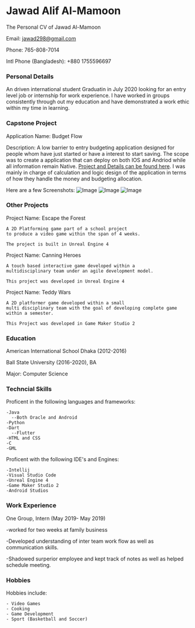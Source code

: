 # Jawad Alif Al-Mamoon
The Personal CV of Jawad Al-Mamoon

Email: jawad298@gmail.com

Phone: 765-808-7014

Intl Phone (Bangladesh): +880 1755596697


### Personal Details
An driven international student Graduatin in July 2020 looking for an entry level job or internship for work experience. I have worked in groups consistently through out my education and have demonstrated a work ethic within my time in learning.

### Capstone Project

Application Name: Budget Flow

Description: A low barrier to entry budgeting application designed for people whom have just started or have a interest to start saving. The scope was to create a application that can deploy on both IOS and Andriod while all information remain Native. [Project and Details can be found here](https://github.com/Phlank/BudgetingMobileApp). I was mainly in charge of calculation and logic design of the application in terms of how they handle the money and budgeting allocation.

Here are a few Screenshots:
![Image](images/new_userpage.png)
![Image](images/veiwAllotments.png)
![Image](images/userPage_withArrow.png)

### Other Projects

Project Name: Escape the Forest
```
A 2D Platforming game part of a school project 
to produce a video game within the span of 4 weeks.

The project is built in Unreal Engine 4
```

Project Name: Canning Heroes 
```
A touch based interactive game developed within a 
multidisciplinary team under an agile development model.

This project was developed in Unreal Engine 4
```

Project Name: Teddy Wars
```
A 2D platformer game developed within a small 
multi disciplinary team with the goal of developing complete game
within a semester.

This Project was developed in Game Maker Studio 2
```
### Education

American International School Dhaka (2012-2016)

Ball State University (2016-2020), BA

Major: Computer Science

### Techncial Skills
Proficent in the following languages and frameworks:
```
-Java
  --Both Oracle and Android
-Python
-Dart 
  --Flutter
-HTML and CSS
-C
-GML
```
Proficent with the following IDE's and Engines:
```
-Intellij
-Visual Studio Code
-Unreal Engine 4
-Game Maker Studio 2
-Android Studios
```
### Work Experience
One Group, Intern (May 2019- May 2019)

-worked for two weeks at family business

-Developed understanding of inter team work flow as well as communication skills.

-Shadowed surperior employee and kept track of notes as well as helped schedule meeting.

### Hobbies
Hobbies include:
```
- Video Games
- Cooking
- Game Development
- Sport (Basketball and Soccer)
```
